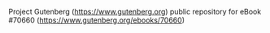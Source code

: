 Project Gutenberg (https://www.gutenberg.org) public repository for
eBook #70660 (https://www.gutenberg.org/ebooks/70660)
